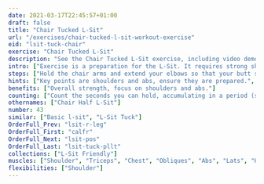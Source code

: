 ```yaml
---
date: 2021-03-17T22:45:57+01:00
draft: false
title: "Chair Tucked L-Sit"
url: "/exercises/chair-tucked-l-sit-workout-exercise"
eid: "lsit-tuck-chair"
exercise: "Chair Tucked L-Sit"
description: "See the Chair Tucked L-Sit exercise, including video demonstration and instructions on how-to perform. Identify benefits and activated body parts, see similar, related and supporting exercises."
intro: ["Exercise is a preparation for the L-Sit. It requires strong shoulders and abs, although other muscles are also involved."]
steps: ["Hold the chair arms and extend your elbows so that your butt stays off the chair.", "Bend your knees as in a sit position, or higher bringing them towards your chest.", "You can use two facing chairs, if you chair has weak armrest."]
hints: ["Key points are shoulders and abs, ensure they are prepared.", "Other muscles are also involved, this is a complete exercise.", "When starting, to be able to hold the position for a few seconds is already a great exercise.", "Exercise is office-friendly and can be done everywhere."]
benefits: ["Overall strength, focus on shoulders and abs."]
counting: ["Count the seconds you can hold, accumulating in a period (session, day, week).", "Set an accumulated goal for a workout session, say 60 seconds, and do the necessary repetitions to reach that goal.", "Count accumulated time with L-Sit tuck in the floor, chair or pair of chairs.", "Get used to try this position every time you sit on a strong chair. It will become easier and easier."]
othernames: ["Chair Half L-Sit"]
number: 43
similar: ["Basic l-sit", "L-Sit Tuck"]
OrderFull_Prev: "lsit-r-leg"
OrderFull_First: "calfr"
OrderFull_Next: "lsit-pos"
OrderFull_Last: "lsit-tuck-pllt"
collections: ["L-Sit Friendly"]
muscles: ["Shoulder", "Triceps", "Chest", "Obliques", "Abs", "Lats", "Hip Flexor"]
flexibilities: ["Shoulder"]
---
```

